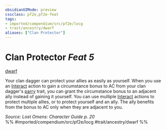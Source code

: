 ```yaml
---
obsidianUIMode: preview
cssclass: pf2e,pf2e-feat
tags:
- imported/compendium/src/pf2e/locg
- trait/ancestry/dwarf
aliases: ["Clan Protector"]
---
```

# Clan Protector  *Feat 5*  
[dwarf](dwarf.md)  


Your clan dagger can protect your allies as easily as yourself. When you use an [Interact](interact.md) action to gain a circumstance bonus to AC from your clan dagger's [parry](parry.md) trait, you can grant the circumstance bonus to an adjacent ally instead of gaining it yourself. You can use multiple [Interact](interact.md) actions to protect multiple allies, or to protect yourself and an ally. The ally benefits from the bonus to AC only when they are adjacent to you.

*Source: Lost Omens: Character Guide p. 20*  
%% #imported/compendium/src/pf2e/locg #trait/ancestry/dwarf %%